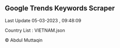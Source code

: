

## Google Trends Keywords Scraper 
 
Last Update 05-03-2023 , 09:48:09

Country List :
VIETNAM.json



© Abdul Muttaqin 
